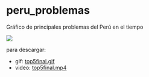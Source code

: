 
# peru_problemas
Gráfico de principales problemas del Perú en el tiempo

![](https://github.com/calderonsamuel/peru_problemas/blob/master/top5final.gif)

para descargar:
- gif: [top5final.gif](https://github.com/calderonsamuel/peru_problemas/blob/master/top5final.gif)
- video: [top5final.mp4](https://github.com/calderonsamuel/peru_problemas/blob/master/top5final.mp4)
